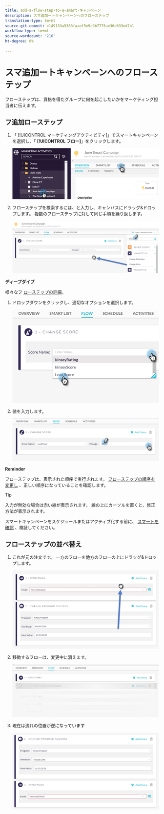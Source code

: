 ```yaml
---
title: add-a-flow-step-to-a-smart-キャンペーン
description: スマ追加ートキャンペーンへのフローステップ
translation-type: tm+mt
source-git-commit: e149133a5383faaef5e9c9b7775ae36e633ed7b1
workflow-type: tm+mt
source-wordcount: '216'
ht-degree: 0%

---
```



# スマ追加ートキャンペーンへのフローステップ

フローステップは、資格を得たグループに何を起こしたいかをマーケティング担当者に伝えます。

## フ追加ローステップ

1. 「 [!UICONTROL マーケティングアクティビティ]」でスマートキャンペーンを選択し、「 **[!UICONTROL フロー]**」をクリックします。

   ![イメージ1](/help/sky/assets/smart-campaigns/add-a-flow-step-to-a-smart-campaign/add-a-flow-step-to-a-smart-campaign-1.png)

1. フローステップを検索するには、と入力し、キャンバスにドラッグ&amp;ドロップします。 複数のフローステップに対して同じ手順を繰り返します。

   ![イメージ2](/help/sky/assets/smart-campaigns/add-a-flow-step-to-a-smart-campaign/add-a-flow-step-to-a-smart-campaign-2.png)

**ディープダイブ**

様々なフ [ローステップの詳細](http://docs.marketo.com/display/DOCS/Flow+Actions)。

1. ドロップダウンをクリックし、適切なオプションを選択します。

   ![イメージ3](/help/sky/assets/smart-campaigns/add-a-flow-step-to-a-smart-campaign/add-a-flow-step-to-a-smart-campaign-3.png)

1. 値を入力します。

   ![画像4](/help/sky/assets/smart-campaigns/add-a-flow-step-to-a-smart-campaign/add-a-flow-step-to-a-smart-campaign-4.png)

**Reminder**

フローステップは、表示された順序で実行されます。 [フローステップの順序を変更し](https://docs.marketo.com/display/MER/Add+a+Flow+Step+to+a+Smart+Campaign#AddaFlowSteptoaSmartCampaign-ReorderFlowSteps) 、正しい順序になっていることを確認します。

>[!TIP]
>
>入力が無効な場合は赤い線が表示されます。 線の上にカーソルを置くと、修正方法が表示されます。
>
>スマートキャンペーンをスケジュールまたはアクティブ化する前に、 [スマートを確認](https://docs.marketo.com/display/DOCS/Smart+Campaign+Checklist) 、検証してください。

## フローステップの並べ替え

1. これが元の注文です。 一方のフローを他方のフローの上にドラッグ&amp;ドロップします。

   ![画像5](/help/sky/assets/smart-campaigns/add-a-flow-step-to-a-smart-campaign/add-a-flow-step-to-a-smart-campaign-5.png)

1. 移動するフローは、変更中に消えます。

   ![画像6](/help/sky/assets/smart-campaigns/add-a-flow-step-to-a-smart-campaign/add-a-flow-step-to-a-smart-campaign-6.png)

1. 現在は流れの位置が逆になっています

   ![画像7](/help/sky/assets/smart-campaigns/add-a-flow-step-to-a-smart-campaign/add-a-flow-step-to-a-smart-campaign-7.png)
